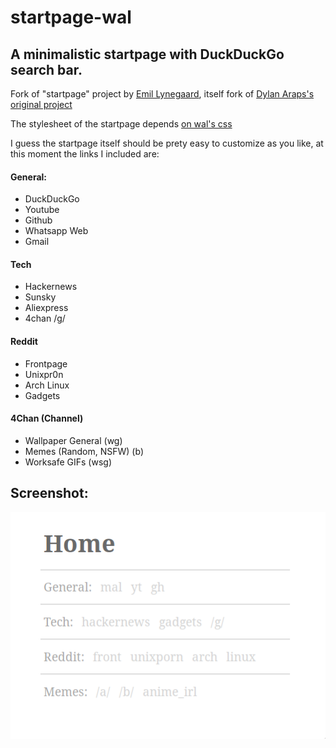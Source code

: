 # startpage-wal

## A minimalistic startpage with DuckDuckGo search bar.

Fork of "startpage" project by [Emil Lynegaard](https://github.com/ecly/startpage), itself fork of [Dylan Araps's original project](https://github.com/dylanaraps/startpage)

The stylesheet of the startpage depends [on wal's css](https://github.com/dylanaraps/pywal)

I guess the startpage itself should be prety easy to customize as you like, at this moment the links I included are:

#### General:
- DuckDuckGo
- Youtube
- Github
- Whatsapp Web
- Gmail

#### Tech
- Hackernews
- Sunsky
- Aliexpress
- 4chan /g/

#### Reddit
- Frontpage
- Unixpr0n
- Arch Linux
- Gadgets

#### 4Chan (Channel)
- Wallpaper General (wg)
- Memes (Random, NSFW) (b)
- Worksafe GIFs (wsg)

## Screenshot:
![](screen.png)
